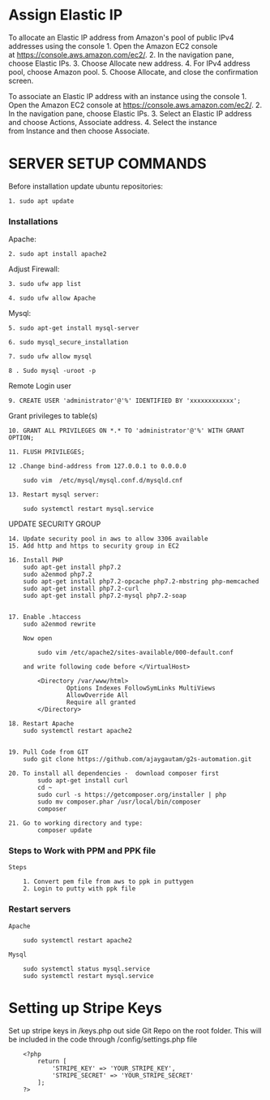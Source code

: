 # Assign Elastic IP

To allocate an Elastic IP address from Amazon's pool of public IPv4 addresses using the console
	1. Open the Amazon EC2 console at https://console.aws.amazon.com/ec2/.
	2. In the navigation pane, choose Elastic IPs.
	3. Choose Allocate new address.
	4. For IPv4 address pool, choose Amazon pool.
	5. Choose Allocate, and close the confirmation screen.


To associate an Elastic IP address with an instance using the console
	1. Open the Amazon EC2 console at https://console.aws.amazon.com/ec2/.
	2. In the navigation pane, choose Elastic IPs.
	3. Select an Elastic IP address and choose Actions, Associate address.
	4. Select the instance from Instance and then choose Associate.



# SERVER SETUP COMMANDS

Before installation update ubuntu repositories:

	1. sudo apt update


### Installations

Apache:

	2. sudo apt install apache2

Adjust Firewall:

	3. sudo ufw app list

	4. sudo ufw allow Apache

Mysql:

 	5. sudo apt-get install mysql-server

 	6. sudo mysql_secure_installation

 	7. sudo ufw allow mysql
 	
	8 . Sudo mysql -uroot -p

Remote Login user

	9. CREATE USER 'administrator'@'%' IDENTIFIED BY 'xxxxxxxxxxxx';

Grant privileges to table(s)

	10. GRANT ALL PRIVILEGES ON *.* TO 'administrator'@'%' WITH GRANT OPTION;

	11. FLUSH PRIVILEGES; 

	12 .Change bind-address from 127.0.0.1 to 0.0.0.0
 
		sudo vim  /etc/mysql/mysql.conf.d/mysqld.cnf

	13. Restart mysql server:

		sudo systemctl restart mysql.service


UPDATE SECURITY GROUP

	14. Update security pool in aws to allow 3306 available
	15. Add http and https to security group in EC2 

	16. Install PHP
		sudo apt-get install php7.2
		sudo a2enmod php7.2
		sudo apt-get install php7.2-opcache php7.2-mbstring php-memcached
		sudo apt-get install php7.2-curl
		sudo apt-get install php7.2-mysql php7.2-soap


	17. Enable .htaccess
		sudo a2enmod rewrite

		Now open

			sudo vim /etc/apache2/sites-available/000-default.conf

		and write following code before </VirtualHost>

			<Directory /var/www/html>
					Options Indexes FollowSymLinks MultiViews
					AllowOverride All
					Require all granted
			</Directory>

	18. Restart Apache
		sudo systemctl restart apache2


	19. Pull Code from GIT
		sudo git clone https://github.com/ajaygautam/g2s-automation.git

	20. To install all dependencies -  download composer first
			sudo apt-get install curl
			cd ~
			sudo curl -s https://getcomposer.org/installer | php
			sudo mv composer.phar /usr/local/bin/composer
			composer

	21. Go to working directory and type:
			composer update


### Steps to Work with PPM and PPK file

	Steps 

		1. Convert pem file from aws to ppk in puttygen
		2. Login to putty with ppk file


### Restart servers

	Apache

		sudo systemctl restart apache2

	Mysql

		sudo systemctl status mysql.service
		sudo systemctl restart mysql.service

# Setting up Stripe Keys

Set up stripe keys in /keys.php out side Git Repo on the root folder. This will be included in the code through /config/settings.php file

		<?php
			return [
				'STRIPE_KEY' => 'YOUR_STRIPE_KEY',
				'STRIPE_SECRET' => 'YOUR_STRIPE_SECRET'
			];
		?>









